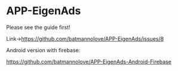 # APP-EigenAds
Please see the guide first! 


Link→https://github.com/batmannolove/APP-EigenAds/issues/8



Android version with firebase:


https://github.com/batmannolove/APP-EigenAds-Android-Firebase
